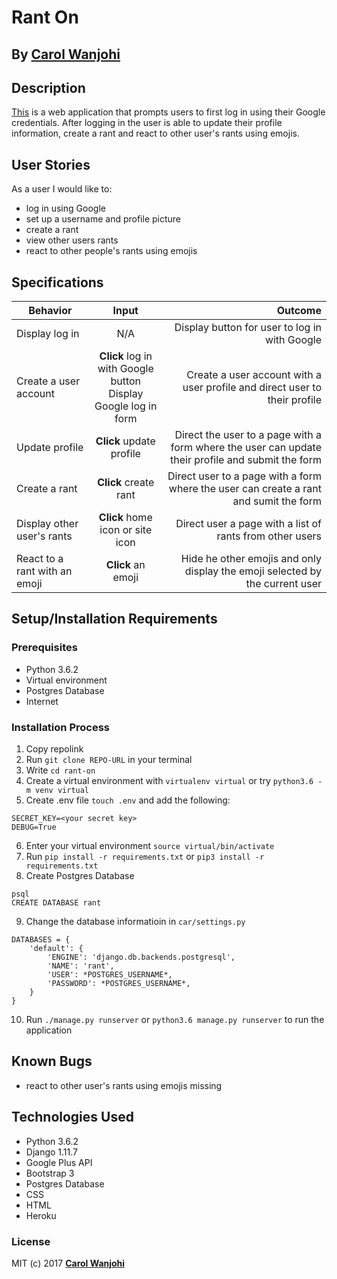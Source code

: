 # Rant On

## By **[Carol Wanjohi](https://github.com/carolwanjohi)**

## Description
[This](https://rant-on.herokuapp.com/) is a web application that prompts users to first log in using their Google credentials. After logging in the user is able to update their profile information, create a rant and react to other user's rants using emojis.

## User Stories
As a user I would like to:
* log in using Google
* set up a username and profile picture
* create a rant
* view other users rants
* react to other people's rants using emojis

## Specifications
| Behavior        | Input           | Outcome  |
| ------------- |:-------------:| -----:|
| Display log in | N/A | Display button for user to log in with Google |
| Create a user account | **Click** log in with Google button <br> Display Google log in form | Create a user account with a user profile and direct user to their profile |
| Update profile | **Click** update profile | Direct the user to a page with a form where the user can update their profile and submit the form |
| Create a rant | **Click** create rant  | Direct user to a page with a form where the user can create a rant and sumit the form |
| Display other user's rants | **Click** home icon or site icon | Direct user a page with a list of rants from other users |
| React to a rant with an emoji | **Click** an emoji | Hide he other emojis and only display the emoji selected  by the current user |

## Setup/Installation Requirements

### Prerequisites
* Python 3.6.2
* Virtual environment
* Postgres Database
* Internet


### Installation Process
1. Copy repolink
2. Run `git clone REPO-URL` in your terminal
3. Write `cd rant-on`
4. Create a virtual environment with `virtualenv virtual` or try `python3.6 -m venv virtual`
5. Create .env file `touch .env` and add the following:
```
SECRET_KEY=<your secret key>
DEBUG=True
```
6. Enter your virtual environment `source virtual/bin/activate`
7. Run `pip install -r requirements.txt` or `pip3 install -r requirements.txt`
8. Create Postgres Database

```
psql
CREATE DATABASE rant
```
9. Change the database informatioin in `car/settings.py` 
```
DATABASES = {
    'default': {
        'ENGINE': 'django.db.backends.postgresql',
        'NAME': 'rant',
        'USER': *POSTGRES_USERNAME*,
        'PASSWORD': *POSTGRES_USERNAME*,
    }
}
``` 
10. Run `./manage.py runserver` or `python3.6 manage.py runserver` to run the application

## Known Bugs

* react to other user's rants using emojis missing

## Technologies Used
- Python 3.6.2
- Django 1.11.7
- Google Plus API
- Bootstrap 3
- Postgres Database
- CSS
- HTML
- Heroku

### License

MIT (c) 2017 **[Carol Wanjohi](https://github.com/carolwanjohi)**





